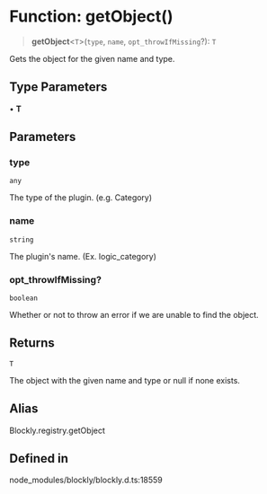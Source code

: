 # Function: getObject()

> **getObject**\<`T`\>(`type`, `name`, `opt_throwIfMissing`?): `T`

Gets the object for the given name and type.

## Type Parameters

• **T**

## Parameters

### type

`any`

The type of the plugin.
(e.g. Category)

### name

`string`

The plugin's name. (Ex. logic_category)

### opt_throwIfMissing?

`boolean`

Whether or not to throw an error if we
are unable to find the object.

## Returns

`T`

The object with the given name and type or null if none exists.

## Alias

Blockly.registry.getObject

## Defined in

node_modules/blockly/blockly.d.ts:18559
